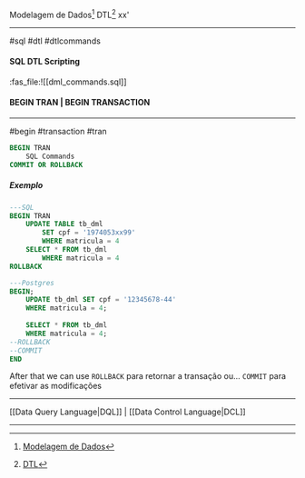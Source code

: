 Modelagem de Dados[^1] 
DTL[^2]
xx'
***
#sql #dtl #dtlcommands

#### SQL DTL Scripting
:fas_file:![[dml_commands.sql]]

#### BEGIN TRAN | BEGIN TRANSACTION
---
#begin #transaction #tran

```sql
BEGIN TRAN
	SQL Commands
COMMIT OR ROLLBACK
```

##### Exemplo

```sql
---SQL
BEGIN TRAN
	UPDATE TABLE tb_dml
		SET cpf = '1974053xx99'
		WHERE matricula = 4
	SELECT * FROM tb_dml 
		WHERE matricula = 4
ROLLBACK
```

```sql
---Postgres
BEGIN;
	UPDATE tb_dml SET cpf = '12345678-44'
	WHERE matricula = 4;
	
	SELECT * FROM tb_dml
	WHERE matricula = 4;
--ROLLBACK
--COMMIT
END
```

After that we can use
``ROLLBACK`` para retornar a transação ou...
``COMMIT`` para efetivar as modificações




***
[[Data Query Language|DQL]] | [[Data Control Language|DCL]]

***
[^1]: [Modelagem de Dados](https://ford.udemy.com/course/preparatorio_mta_database_fundamentals/learn/lecture/12528090#overview)
[^2]: [DTL](https://ford.udemy.com/course/preparatorio_mta_database_fundamentals/learn/lecture/19077792#questions)

